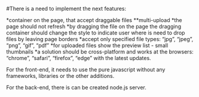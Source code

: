 #There is a need to implement the next features:

*container on the page, that accept draggable files
**multi-upload
*the page should not refresh
*by dragging the file on the page the dragging container should change the style to indicate user where is need to drop files
by leaving page borders
*accept only specified file types: “jpg”, “jpeg”, “png”, “gif”, “pdf”
*for uploaded files show the preview list - small thumbnails
*a solution should be cross-platform and works at the browsers: “chrome”, “safari”, “firefox”, “edge” with the latest updates.

For the front-end, it needs to use the pure javascript without any frameworks, libraries or the other additions.

For the back-end, there is can be created node.js server.

